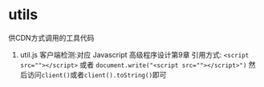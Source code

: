# utils
供CDN方式调用的工具代码
1. util.js 客户端检测:对应 Javascript 高级程序设计第9章
引用方式:
`<script src=""></script>`
或者
`document.write("<script src=""></script>")`
然后访问`client()`或者`client().toString()`即可